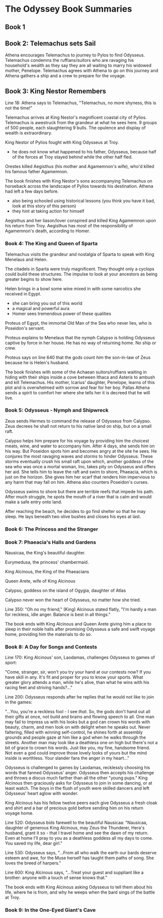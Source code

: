 # The Odyssey Book Summaries

## Book 1



## Book 2: Telemachus sets Sail

Athena encourages Telemachus to journey to Pylos to find Odysseus. Telemachus condemns the ruffians/suitors who are ravaging his household's wealth as they say they are all waiting to marry his widowed mother, Penelope. Telemachus agrees with Athena to go on this journey and Athena gathers a ship and a crew to prepare for the voyage.



## Book 3: King Nestor Remembers

Line 18: Athena says to Telemachus, "Telemachus, no more shyness, this is not the time!"

Telemachus arrives at King Nestor's magnificent coastal city of Pylios. Telemachus is awestruck from the grandeur at what he sees here. 9 groups of 500 people, each slaughtering 9 bulls. The opulence and display of wealth is extraordinary.

King Nestor of Pylios fought with King Odysseus at Troy.

- he does not know what happened to his father, Odysseus, because half of the forces at Troy stayed behind while the other half fled.

Orestes killed Aegisthus (his mother and Agamemnon's wife), who'd killed his famous father Agamemnon.

The book finishes with King Nestor's sons accompanying Telemachus on horseback across the landscape of Pylios towards his destination. Athena had left a few days before.

- also being schooled using historical lessons (you think you have it bad, look at this story of this person)
- they hint at taking action for himself

Aegisthus and her liason/lover conspired and killed King Agamemnon upon his return from Troy. Aegisthus has most of the responsibility of Agamemnon's death, according to Homer.



### Book 4: The King and Queen of Sparta

Telemachus visits the grandeur and nostalgia of Sparta to speak with King Menelaus and Helen.

The citadels in Sparta were truly magnificent. They thought only a cyclops could build these structures. The impulse to look at your ancestors as being greater begins to show here.

Helen brings in a bowl some wine mixed in with some narcotics she received in Egypt.

- she can bring you out of this world
- a magical and powerful aura
- Homer sees tremendous power of these qualities

Proteus of Egypt, the immortal Old Man of the Sea who never lies, who is Poseidon's servant.

Proteus explains to Menelaus that the nymph Calypso is holding Odysseus captive by force in her house. He has no way of returning home. No ship or crew.

Proteus says on line 640 that the gods count *him* the son-in-law of Zeus because he is Helen's husband.

The book finishes with some of the Achaean suitors/ruffians waiting in hiding with their ships inside a cove between Ithaca and Asteris to ambush and kill Telemachus. His mother, Icarius' daughter, Penelope, learns of this plot and is overwhelmed with sorrow and fear for her boy. Pallas Athena sends a spirit to comfort her where she tells her it is decreed that he will live.

### Book 5: Odysseus - Nymph and Shipwreck

Zeus sends Hermes to command the release of Odysseus from Calypso. Zeus decrees he shall not return to his native land on ship, but on a small raft.

Calypso helps him prepare for his voyage by providing him the choicest meats, wine, and water to accompany him. After 4 days, she sends him on his way. But Poseidon spots him and becomes angry at the site he sees. He conjures the most ravaging waves and storms to hinder Odysseus. These storms eventually crush his small raft upon which, another goddess of the sea who was once a mortal woman, Ino, takes pity on Odysseus and offers her aid. She tells him to leave the raft and swim to shore, Phaeacia, which is just on the horizon. She gives him her scarf that renders him impervious to any harm that may fall on him. Athena also counters Poseidon's curses.

Odysseus swims to shore but there are terrible reefs that impede his path. After much struggle, he spots the mouth of a river that is calm and would make a safe entry onto land.

After reaching the beach, he decides to go find shelter so that he may sleep. He lays beneath two olive bushes and closes his eyes at last.

### Book 6: The Princess and the Stranger



### Book 7: Phaeacia's Halls and Gardens

Nausicaa, the King's beautiful daughter.

Eurymedusa, the princess' chambermaid.

King Alcinous, the King of the Phaeacians

Queen Arete, wife of King Alcinous

Calypso, goddess on the island of Ogygia, daughter of Atlas

Calypso never won the heart of Odysseus, no matter how she tried.

Line 350: "Oh no my friend," (King) Alcinous stated flatly,
"I'm hardly a man for reckless, idle anger. Balance is best in all things."

The book ends with King Alcinous and Queen Arete giving him a place to sleep in their noble halls after promising Odysseus a safe and swift voyage home, providing him the materials to do so.



### Book 8: A Day for Songs and Contests

Line 170: King Alcinous' son, Laodamas, challenges Odysseus to games of sport:

"Come, stranger, sir, won't you try your hand at our contests now? If you have skill in any. It's fit and proper for you to know your sports. What greater glory attends a man, while he's alive, than what he wins with his racing feet and striving hands?..."

Line 200: Odysseus responds after he replies that he would not like to join in the games:

"...You, you're a reckless fool - I see *that*. So, the gods don't hand out all their gifts at once, not build and brains and flowing speech to all. One man may fail to impress us with his looks but a god can crown his words with beauty, charm, and men look on with delight when he speaks out. Never faltering, filled with winning self-control, he shines forth at assembly grounds and people gaze at him like a god when he walks through the streets. Another man may look like a deathless one on high but there's not a bit of grace to crown his words. Just like you, my fine, handsome friend. Not even a god could improve those lovely looks of yours but the mind inside is worthless. Your slander fans the anger in my heart..."

Odysseus is challenged to games by Laodamas, recklessly choosing his words that fanned Odysseus' anger. Odysseus then accepts his challenge and throws a discus much farther than all the other "young pups." King Alcinous then graciously asks for Odysseus to join in some dancing, or at least watch. The boys in the flush of youth were skilled dancers and left Odysseus' heart aglow with wonder.

King Alcinous has his fellow twelve peers each give Odysseus a fresh cloak and shirt and a bar of precious gold before sending him on his return voyage home.

Line 520: Odysseus bids farewell to the beautiful Nausicaa: "Nausicaa, daughter of generous King Alcinous, may Zeus the Thunderer, Hera's husband, grant it so - that I travel home and see the dawn of my return. Even at home I'll pray to you as a deathless goddess all my days to come. You saved my life, dear girl."

Line 530: Odysseus says, "...From all who walk the earth our bards deserve esteem and awe, for the Muse herself has taught them paths of song. She loves the breed of harpers."

Line 600: King Alcinous says, "...Treat your guest and suppliant like a brother: anyone with a touch of sense knows that."

The book ends with King Alcinous asking Odysseus to tell them about his life, where he is from, and why he weeps when the bard sings of the battle at Troy.

### Book 9: In the One-Eyed Giant's Cave


